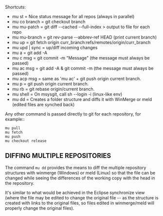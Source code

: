 Shortcuts:

* mu st         = Nice status message for all repos (always in parallel)
* mu co branch  = git checkout branch
* mu mu-patch   = git diff --cached --full-index > output to file for each repo
* mu mu-branch  = git rev-parse --abbrev-ref HEAD (print current branch)
* mu up         = git fetch origin curr_branch:refs/remotes/origin/curr_branch
* mu upd | sync = up/diff incoming changes
* mu a          = git add -A
* mu c msg      = git commit -m "Message" (the message must always be passed)
* mu ac msg     = git add -A & git commit -m (the message must always be passed)
* mu acp msg    = same as 'mu ac' + git push origin current branch.
* mu p          = git push origin current branch.
* mu rb         = git rebase origin/current branch.
* mu shell      = On msysgit, call sh --login -i (linux-like env)
* mu dd         = Creates a folder structure and diffs it with WinMerge or meld (edited files are synched back)

Any other command is passed directly to git for each repository, for example::

    mu pull
    mu fetch
    mu push
    mu checkout release


DIFFING MULTIPLE REPOSITORIES
-----------------------------

The command ``mu dd`` provides the means to diff the multiple repository structures 
with winmerge (Windows) or meld (Linux) so that the file can be changed 
while seeing the differences of the working copy with the head in the repository.

It's similar to what would be achieved in the Eclipse synchronize view (where the 
file may be edited to change the original file -- as the structure is created with 
links to the original files, so files edited in winmerge/meld will properly change the 
original files).


